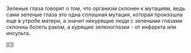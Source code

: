 Зеленые глаза говорят о том, что организм склонен к мутациям, ведь сами зеленые глаза это одна сплошная мутация, которая произошла еще в утробе матери, а значит некурящие люди с зелеными глазами склонны болеть раком, а курящие зеленоглазки - от инфаркта или инсульта.

[[]]